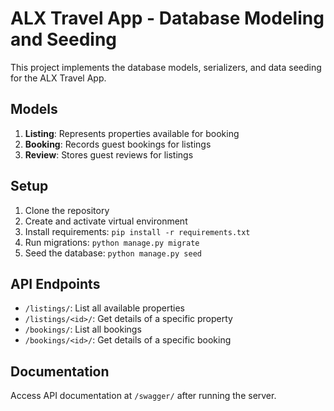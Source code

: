 # ALX Travel App - Database Modeling and Seeding

This project implements the database models, serializers, and data seeding for the ALX Travel App.

## Models

1. **Listing**: Represents properties available for booking
2. **Booking**: Records guest bookings for listings
3. **Review**: Stores guest reviews for listings

## Setup

1. Clone the repository
2. Create and activate virtual environment
3. Install requirements: `pip install -r requirements.txt`
4. Run migrations: `python manage.py migrate`
5. Seed the database: `python manage.py seed`

## API Endpoints

- `/listings/`: List all available properties
- `/listings/<id>/`: Get details of a specific property
- `/bookings/`: List all bookings
- `/bookings/<id>/`: Get details of a specific booking

## Documentation

Access API documentation at `/swagger/` after running the server.